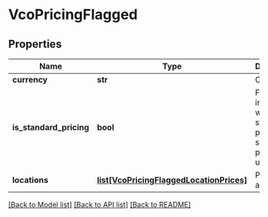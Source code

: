 # VcoPricingFlagged

## Properties
Name | Type | Description | Notes
------------ | ------------- | ------------- | -------------
**currency** | **str** | Currency | [optional] 
**is_standard_pricing** | **bool** | Flag indicates whether standard pricing or specific pricing is used | [optional] 
**locations** | [**list[VcoPricingFlaggedLocationPrices]**](VcoPricingFlaggedLocationPrices.md) | Prices for all locations | [optional] 

[[Back to Model list]](../README.md#documentation-for-models) [[Back to API list]](../README.md#documentation-for-api-endpoints) [[Back to README]](../README.md)


